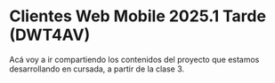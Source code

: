 # Clientes Web Mobile 2025.1 Tarde (DWT4AV)
Acá voy a ir compartiendo los contenidos del proyecto que estamos desarrollando en cursada, a partir de la clase 3.